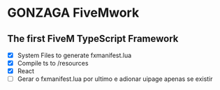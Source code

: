 # GONZAGA FiveMwork

## The first FiveM TypeScript Framework

- [x] System Files to generate fxmanifest.lua
- [x] Compile ts to /resources
- [x] React
- [ ] Gerar o fxmanifest.lua por ultimo e adionar uipage apenas se existir
